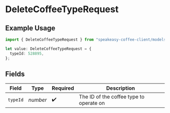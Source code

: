 # DeleteCoffeeTypeRequest

## Example Usage

```typescript
import { DeleteCoffeeTypeRequest } from "speakeasy-coffee-client/models/operations";

let value: DeleteCoffeeTypeRequest = {
  typeId: 528895,
};
```

## Fields

| Field                                   | Type                                    | Required                                | Description                             |
| --------------------------------------- | --------------------------------------- | --------------------------------------- | --------------------------------------- |
| `typeId`                                | *number*                                | :heavy_check_mark:                      | The ID of the coffee type to operate on |